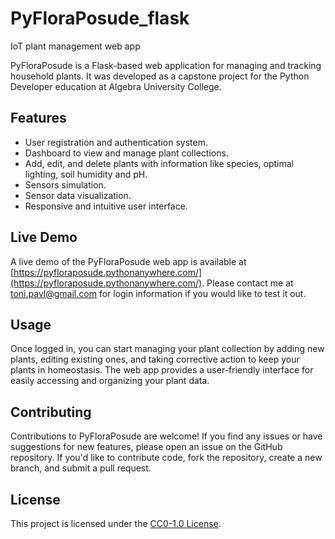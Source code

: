# PyFloraPosude_flask
IoT plant management web app

PyFloraPosude is a Flask-based web application for managing and tracking household plants. It was developed as a capstone project for the Python Developer education at Algebra University College.

## Features

- User registration and authentication system.
- Dashboard to view and manage plant collections.
- Add, edit, and delete plants with information like species, optimal lighting, soil humidity and pH.
- Sensors simulation.
- Sensor data visualization.
- Responsive and intuitive user interface.

## Live Demo

A live demo of the PyFloraPosude web app is available at [https://pyfloraposude.pythonanywhere.com/](https://pyfloraposude.pythonanywhere.com/). Please contact me at [toni.pavl@gmail.com](mailto:toni.pavl@gmail.com) for login information if you would like to test it out.

## Usage

Once logged in, you can start managing your plant collection by adding new plants, editing existing ones, and taking corrective action to keep your plants in homeostasis. The web app provides a user-friendly interface for easily accessing and organizing your plant data.

## Contributing

Contributions to PyFloraPosude are welcome! If you find any issues or have suggestions for new features, please open an issue on the GitHub repository. If you'd like to contribute code, fork the repository, create a new branch, and submit a pull request.

## License

This project is licensed under the [CC0-1.0 License](LICENSE).

